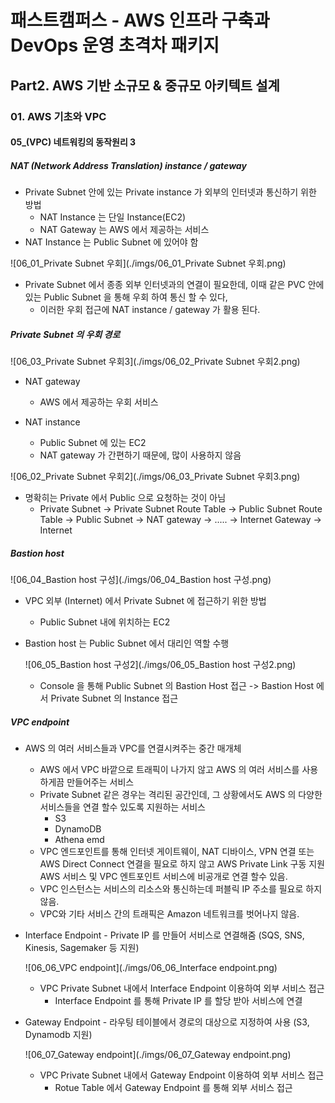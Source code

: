 # 패스트캠퍼스 - AWS 인프라 구축과 DevOps 운영 초격차 패키지

## Part2. AWS 기반 소규모 & 중규모 아키텍트 설계

### 01. AWS 기초와 VPC

#### 05_(VPC) 네트워킹의 동작원리 3



##### NAT (Network Address Translation) instance / gateway

* Private Subnet 안에 있는 Private instance 가 외부의 인터넷과 통신하기 위한 방법
  * NAT Instance 는 단일 Instance(EC2)
  * NAT Gateway 는 AWS 에서 제공하는 서비스
* NAT Instance 는 Public Subnet 에 있어야 함

![06_01_Private Subnet 우회](./imgs/06_01_Private Subnet 우회.png)

* Private Subnet 에서 종종 외부 인터넷과의 연결이 필요한데, 이때 같은 PVC 안에 있는 Public Subnet 을 통해 우회 하여 통신 할 수 있다,
  * 이러한 우회 접근에 NAT instance / gateway 가 활용 된다.





##### Private Subnet 의 우회 경로

![06_03_Private Subnet 우회3](./imgs/06_02_Private Subnet 우회2.png)

* NAT gateway
  * AWS 에서 제공하는 우회 서비스

* NAT instance
  * Public Subnet 에 있는 EC2
  * NAT gateway 가 간편하기 때문에, 많이 사용하지 않음



![06_02_Private Subnet 우회2](./imgs/06_03_Private Subnet 우회3.png)

* 명확히는 Private 에서 Public 으로 요청하는 것이 아님
  * Private Subnet -> Private Subnet Route Table -> Public Subnet Route Table -> Public Subnet -> NAT gateway -> ..... -> Internet Gateway -> Internet







##### Bastion host

![06_04_Bastion host 구성](./imgs/06_04_Bastion host 구성.png)

* VPC 외부 (Internet) 에서 Private Subnet 에 접근하기 위한 방법

  * Public Subnet 내에 위치하는 EC2

* Bastion host 는 Public Subnet 에서 대리인 역할 수행

  ![06_05_Bastion host 구성2](./imgs/06_05_Bastion host 구성2.png)

  * Console 을 통해 Public Subnet 의 Bastion Host 접근 -> Bastion Host 에서 Private Subnet 의 Instance 접근





##### VPC endpoint

* AWS 의 여러 서비스들과 VPC를 연결시켜주는 중간 매개체

  * AWS 에서 VPC 바깥으로 트래픽이 나가지 않고 AWS 의 여러 서비스를 사용하게끔 만들어주는 서비스
  * Private Subnet 같은 경우는 격리된 공간인데, 그 상황에서도 AWS 의 다양한 서비스들을 연결 할수 있도록 지원하는 서비스
    * S3
    * DynamoDB
    * Athena emd
  * VPC 엔드포인트를 통해 인터넷 게이트웨이, NAT 디바이스, VPN 연결 또는 AWS Direct Connect 연결을 필요로 하지 않고 AWS Private Link 구동 지원 AWS 서비스 및 VPC 엔트포인트 서비스에 비공개로 연결 할수 있음.
  * VPC 인스턴스는 서비스의 리소스와 통신하는데 퍼블릭 IP 주소를 필요로 하지 않음.
  * VPC와 기타 서비스 간의 트래픽은 Amazon 네트워크를 벗어나지 않음.

* Interface Endpoint - Private IP 를 만들어 서비스로 연결해줌 (SQS, SNS, Kinesis, Sagemaker 등 지원)

  ![06_06_VPC endpoint](./imgs/06_06_Interface endpoint.png)

  * VPC Private Subnet 내에서 Interface Endpoint 이용하여 외부 서비스 접근
    * Interface Endpoint 를 통해 Private IP 를 할당 받아 서비스에 연결

* Gateway Endpoint - 라우팅 테이블에서 경로의 대상으로 지정하여 사용 (S3, Dynamodb 지원)

  ![06_07_Gateway endpoint](./imgs/06_07_Gateway endpoint.png)

  * VPC Private Subnet 내에서 Gateway Endpoint 이용하여  외부 서비스 접근
    * Rotue Table 에서 Gateway Endpoint 를 통해 외부 서비스 접근







